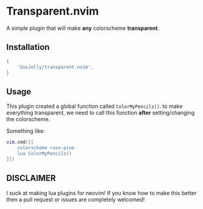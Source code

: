 # Transparent.nvim

A simple plugin that will make **any** colorscheme **transparent**.

## Installation
```lua
{
    'GusJelly/transparent.nvim',
}
```

## Usage

This plugin created a global function called `ColorMyPencils()`.
to make everything transparent, we need to call this function **after**
setting/changing the colorscheme.

Something like:
```lua
vim.cmd([[
    colorscheme rose-pine
    lua ColorMyPencils()
]])
```

## DISCLAIMER

I suck at making lua plugins for neovim! If you know how to make this better
then a pull request or issues are completely welcomed!
